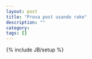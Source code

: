 ```yaml
---
layout: post
title: "Prova post usando rake"
description: ""
category: 
tags: []
---
```

{% include JB/setup %}
